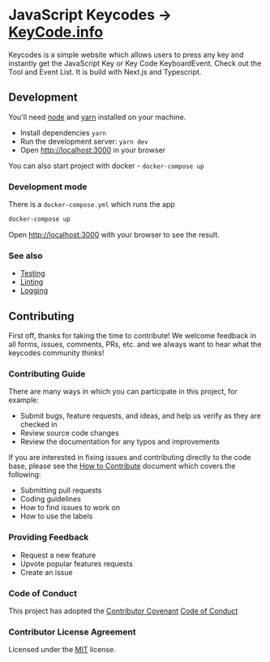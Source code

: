 # JavaScript Keycodes → [KeyCode.info](https://keycode.info)

Keycodes is a simple website which allows users to press any key and instantly get the JavaScript Key or Key Code KeyboardEvent. Check out the Tool and Event List. It is build with Next.js and Typescript.

## Development

You'll need [node](https://nodejs.org/en/) and [yarn](https://yarnpkg.com/) installed on your machine.

- Install dependencies `yarn`
- Run the development server: `yarn dev`
- Open [http://localhost:3000](http://localhost:3000) in your browser

You can also start project with docker - `docker-compose up`

### Development mode

There is a `docker-compose.yml` which runs the app

```bash
docker-compose up
```

Open [http://localhost:3000](http://localhost:3000) with your browser to see the result.

### See also

- [Testing](/docs/01-testing.md)
- [Linting](/docs/02-linting.md)
- [Logging](/docs/04-logging.md)

## Contributing

First off, thanks for taking the time to contribute! We welcome feedback in all forms, issues, comments, PRs, etc. and we always want to hear what the keycodes community thinks!

### Contributing Guide

There are many ways in which you can participate in this project, for example:

- Submit bugs, feature requests, and ideas, and help us verify as they are checked in
- Review source code changes
- Review the documentation for any typos and improvements

If you are interested in fixing issues and contributing directly to the code base, please see the [How to Contribute](/CONTRIBUTING.md) document which covers the following:

- Submitting pull requests
- Coding guidelines
- How to find issues to work on
- How to use the labels

### Providing Feedback

- Request a new feature
- Upvote popular features requests
- Create an issue

### Code of Conduct

This project has adopted the [Contributor Covenant](https://www.contributor-covenant.org/) [Code of Conduct](https://www.contributor-covenant.org/version/2/1/code_of_conduct/code_of_conduct.md)

### Contributor License Agreement

Licensed under the [MIT](https://github.com/toptal/keycodes/blob/main/LICENSE 'https://github.com/toptal/keycodes/blob/main/LICENSE') license.
